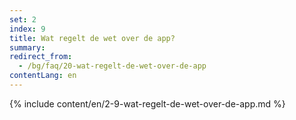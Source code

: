 ```yaml
---
set: 2
index: 9
title: Wat regelt de wet over de app?
summary: 
redirect_from: 
  - /bg/faq/20-wat-regelt-de-wet-over-de-app
contentLang: en
---
```

{% include content/en/2-9-wat-regelt-de-wet-over-de-app.md %}
